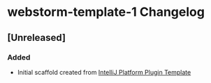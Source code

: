 <!-- Keep a Changelog guide -> https://keepachangelog.com -->

# webstorm-template-1 Changelog

## [Unreleased]
### Added
- Initial scaffold created from [IntelliJ Platform Plugin Template](https://github.com/JetBrains/intellij-platform-plugin-template)
